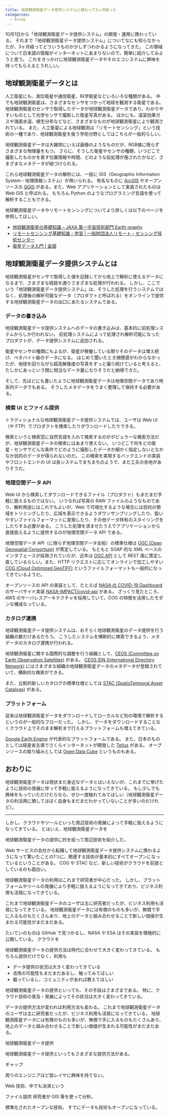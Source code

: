 ```yaml
---
title: 地球観測衛星データ提供システムに携わって3ヶ月経った
categories:
  - Essay
---
```


10月1日から「地球観測衛星データ提供システム」の開発・運用に携わっている。
それまで「地球観測衛星データ提供システム」についてなにも知らなかったが、3ヶ月経ってどういうものか少しずつわかるようになってきた。
この領域について日本語の情報がインターネットにあまりないので、簡単に紹介してみようと思う。
これをきっかけに地球観測衛星データやそのエコシステムに興味を持ってもらえるとうれしい。

## 地球観測衛星データとは

人工衛星にも、測位衛星や通信衛星、科学衛星などいろいろな種類がある。
中でも地球観測衛星は、さまざまなセンサをつかって地球を観測する衛星である。
地球観測衛星のセンサで取得したデータが地球観測衛星データであり、わかりやすいものとして光学センサで撮影した衛星写真がある。
ほかにも、温室効果ガスや海面水温、植生分布などなど、さまざまなものが地球観測衛星により観測されている。
また、人工衛星による地球観測は「リモートセンシング」という技術の一種であり、地球観測衛星を扱う学術分野としてはこちらが一般的らしい。

地球観測衛星データは大雑把にいえば画像のようなものだが、RGB値に限らずさまざまな物理量をもつ。
さらに、そうした衛星やセンサの種類、いつどこで撮影したものかを表す位置情報や時間、どのような前処理が施されたかなど、さまざまなメタデータが紐づけられる。

これら地球観測衛星データの解析には、一般に GIS（Geographic Information System・地理情報システム）が用いられる。
有名なものに [ArcGIS](https://www.esrij.com/products/arcgis/) やオープンソースの [QGIS](https://qgis.org/) がある。また、Web アプリケーションとして実装されたものは Web GIS と呼ばれる。
もちろん Python のようなプログラミング言語を使って解析することもできる。

地球観測衛星データやリモートセンシングについてより詳しくは以下のページを参照してほしい。

- [地球観測衛星の基礎知識 – JAXA 第一宇宙技術部門 Earth-graphy](https://earth.jaxa.jp/ja/eo-knowledge/)
- [リモートセンシング基礎知識・学習 | 一般財団法人リモート・センシング技術センター](https://www.restec.or.jp/knowledge/index.html)
- [衛星データ入門 | 宙畑](https://sorabatake.jp/satellite/introduction/?popular_sort=1)

## 地球観測衛星データ提供システムとは

地球観測衛星がセンサで取得した値を記録してから地上で解析に使えるデータになるまで、さまざまな経路を通りさまざまな処理が行われる。
しかし、ここでいう「地球観測衛星データ提供システム」は、そうした処理を行うシステムではなく、処理後の解析可能なデータ（プロダクトと呼ばれる）をオンラインで提供する地球観測衛星データの出口にあたるシステムである。

### データの書き込み

地球観測衛星データ提供システムへのデータの書き込みは、基本的に前処理システムからしか行われない。
前処理システムによって処理され解析可能になったプロダクトが、データ提供システムに追加される。

衛星やセンサの種類にもよるが、衛星が稼働している限りそのデータは増え続け、ペタバイト級のデータになる。
はじめて聞いたとき規模感がわからなかったが、地球を回りながら超高解像度の写真をずっと撮り続けていると考えると、たしかにあっという間に相当なデータ量になりそうだと納得できた。

そして、先ほどにも書いたように地球観測衛星データは地理空間データであり時系列データでもある。
そうしたメタデータをうまく整理して保持する必要がある。

### 検索 UI とファイル提供

トラディショナルな地球観測衛星データ提供システムでは、ユーザは Web UI（や FTP）でプロダクトを検索したりダウンロードしたりできる。

検索というと検索窓に自然言語を入れて検索するのがポピュラーな検索方法だが、地球観測衛星データの検索にはあまり使えない。
いつどこで何をどの衛星・センサでどんな条件でどのように撮影したデータか細かく指定しないとなかなか目的のデータが得られないのだ。
この検索を実現するバックエンドの実装やフロントエンドの UI は各システムでまちまちのようで、まだ工夫の余地がありそうだ。
　
### 地理空間データ API

Web UI から検索してダウンロードできるファイル（プロダクト）もまだまだ手軽に扱えるものではない。
いうなれば写真の RAW ファイルのようなものであり、解析用途にはこれでもよいが、Web で可視化するような場合には目的の領域をトリミングしたり、広域を表示できるようダウンサンプリングしたり、扱いやすいファイルフォーマットに変換したり、その他データ特有のスタイリングをしたりする必要がある。
こうした処理を済ませたうえでアプリケーションから直接扱えるように提供するのが地理空間データ API である。

地理空間データ API（に限らず地理空間データ全般）の標準仕様は [OGC (Open Geospatial Consortium)](https://www.ogc.org) が策定している。
もともと SOAP 的な XML ベースのインタフェースが採用されていたが、近年は [OGC API](https://ogcapi.ogc.org) として REST 風に策定し直しているらしい。また、HTTP リクエストに応じてオンラインで加工しやすい [COG (Cloud Optimized GeoTIFF)](https://www.cogeo.org) というファイルフォーマットも一般的になってきているようだ。

オープンソースの API の実装として、たとえば [NASA の COVID-19 Dashboard](https://earthdata.nasa.gov/covid19/) のサーバサイド実装 [NASA-IMPACT/covid-api](https://github.com/NASA-IMPACT/covid-api) がある。
ざっくり見たところ、AWS のサーバレスアーキテクチャを採用していて、COG の特徴を活用したモダンな構成なっている。

### カタログ連携

地球観測衛星データ提供システムは、おそらく地球観測衛星のデータ提供を行う組織の数だけあるだろう。
こうしたシステムを横断的に検索できるよう、メタデータのカタログ連携が行われる。

地球観測衛星に関する国際的な調整を行う組織として、[CEOS (Committee on Earth Observation Satellites)](https://ceos.org) がある。
[CEOS IDN (International Directory Network)](https://idn.ceos.org) にはさまざまな組織の地球観測衛星データのメタデータが登録されていて、横断的な検索ができる。

また、比較的新しいカタログの標準仕様としては [STAC (SpatioTemporal Asset Catalogs)](https://stacspec.org) がある。

### プラットフォーム

従来は地球観測衛星データをダウンロードしてローカルなど別の環境で解析するというのが一般的なフローだった。
しかし、データをダウンロードすることなくクラウド上でそのまま解析まで行えるプラットフォームも増えてきている。

[Google Earth Engine](https://earthengine.google.com) が代表的なプラットフォームである。
また、日本のものとしては経産省主導でさくらインターネットが開発した [Tellus](https://www.tellusxdp.com) がある。
オープンソースの取り組みとしては [Open Data Cube](https://www.opendatacube.org) というものもある。

## おわりに

地球観測衛星データは現状まだ身近なデータとはいえないが、これまでに挙げたように技術の発展に伴って手軽に扱えるようになってきている。
もし少しでも興味をもっていただけたらなら、ぜひ一度触れてみてほしい（地球観測衛星データの利活用に関してはぼく自身もまだまだわかっていないことが多いのだけれど）。

---

しかし、クラウドやツールといった周辺技術の発展によって手軽に扱えるようになってきている。
とはいえ、地球観測衛星データを

地球観測衛星データの提供に的を絞って周辺技術を紹介した。

Web サービスの会社から転職して地球観測衛星データ提供システムに携わるようになって驚いたことの1つに、関連する技術が基本的にすべてオープンになっているということがある。
COG や STAC など、新しい技術がクラウドを前提としているのも面白い。

地球観測衛星データの利用はこれまで研究者が中心だった。
しかし、プラットフォームやツールの発展により手軽に扱えるようになってきており、ビジネス利用も活発になってきている。

これまで地球観測衛星データのユーザは主に研究者だったが、ビジネス利用も活発になってきている。
地球観測衛星データには有償のものも多いが、無償で手に入るものもたくさんあり、地上のデータと組み合わせることで新しい価値が生まれる可能性がまだまだある。

たいていのものは GitHub で見つかるし、NASA や ESA はその実装を積極的に公開している。
クラウドを

地球観測衛星データの提供方法は時代に合わせて大きく変わってきている。
もちろん提供だけでなく、利用も

- データ提供の状況は大きく変わってきている
- 活用の可能性もまだまだあるし、触ってみてほしい
- 偏っているし、コミュニティがあれば教えてほしい

地球観測衛星データの提供といっても、その手段はさまざまである。
特に、クラウド技術の普及・発展によってその状況は大きく変わってきている。

データの提供方法が変われば利用方法も変わる。
これまで地球観測衛星データのユーザは主に研究者だったが、ビジネス利用も活発になってきている。
地球観測衛星データには有償のものも多いが、無償で手に入るものもたくさんあり、地上のデータと組み合わせることで新しい価値が生まれる可能性がまだまだある。

地球観測衛星データ提供

地球観測衛星データ提供といってもさまざまな提供方法がある。

ギャップ

周りのエンジニアほど低レイヤに興味を持てない。

Web 技術、中でも決済という

ファイル提供
研究者が GIS 等を使って分析。

標準化されたオープンな技術。
すでにデータも技術もオープンになっている。